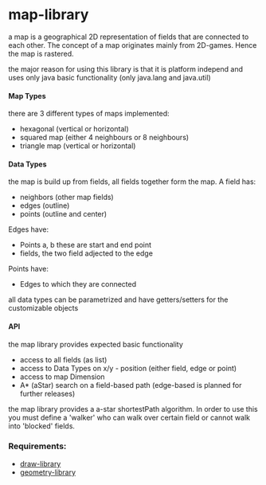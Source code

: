# map-library

a map is a geographical 2D representation of fields that are connected to each other. The concept of a map originates mainly from 2D-games. Hence the map is rastered.

the major reason for using this library is that it is platform independ and uses only java basic functionality (only java.lang and java.util)

#### Map Types
there are 3 different types of maps implemented:
 + hexagonal (vertical or horizontal)
 + squared map (either 4 neighbours or 8 neighbours)
 + triangle map (vertical or horizontal)
 
 #### Data Types
 the map is build up from fields, all fields together form the map.
 A field has: 
 + neighbors (other map fields)
 + edges (outline)
 + points (outline and center)
 
 Edges have: 
 + Points a, b these are start and end point
 + fields, the two field adjected to the edge
 
 Points have:
 + Edges to which they are connected
 
 all data types can be parametrized and have getters/setters for the customizable objects
 
 #### API
 the map library provides expected basic functionality 
 + access to all fields (as list) 
 + access to Data Types on x/y - position (either field, edge or point)
 + access to map Dimension
 + A* (aStar) search on a field-based path (edge-based is planned for further releases)
 
the map library provides a a-star shortestPath algorithm. In order to use this you must define a 'walker' who can walk over certain field or cannot walk into 'blocked' fields.

### Requirements:
 + [draw-library](https://github.com/martinFrank/draw-library)
 + [geometry-library](https://github.com/martinFrank/geometry-library)

